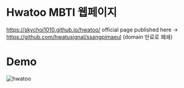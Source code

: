 # Hwatoo MBTI 웹페이지
 https://skychoi1010.github.io/hwatoo/
 official page published here -> https://github.com/hwatusignal/ssangpimaeul (domain 만료로 폐쇄)


# Demo
![hwatoo](https://user-images.githubusercontent.com/50130497/176141322-0391198a-7e55-4a70-8385-b2c1235b872e.jpeg)

